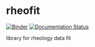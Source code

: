 # rheofit
[![Binder](http://mybinder.org/badge_logo.svg)](http://beta.mybinder.org/v2/gh/marcocaggioni/rheofit/master)
[![Documentation Status](https://readthedocs.org/projects/rheofit/badge/?version=latest)](https://rheofit.readthedocs.io/en/latest/?badge=latest)


library for rheology data fit
